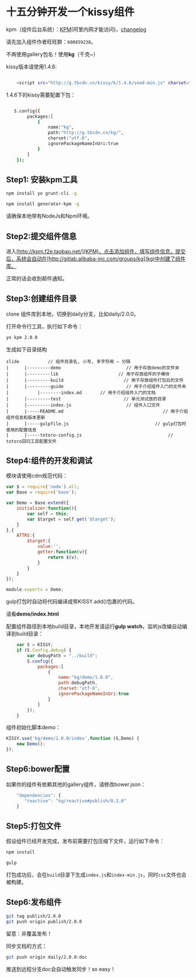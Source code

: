 # 十五分钟开发一个kissy组件

kpm（组件后台系统）：[KPM](http://kpm.f2e.taobao.net/)(阿里内网才能访问)，[changelog](https://github.com/kissygalleryteam/kpm/issues/238)

请先加入组件作者旺旺群：`600859238`。

不再使用gallery包名！使用**kg**（千克~）

kissy版本请使用1.4.6:

````sh

    <script src="http://g.tbcdn.cn/kissy/k/1.4.6/seed-min.js" charset="utf-8"></script>

````

1.4.6下的kissy需要配置下包：

````sh

   S.config({
        packages:[
            {
                name:"kg",
                path:"http://g.tbcdn.cn/kg/",
                charset:"utf-8",
                ignorePackageNameInUri:true
            }
        ]
    });

````

## Step1: 安装kpm工具

````sh
npm install yo grunt-cli -g
````

````sh
npm install generator-kpm -g
````

请确保本地带有NodeJs和Npm环境。

## Step2:提交组件信息

进入[http://kpm.f2e.taobao.net/](KPM)，点击添加组件，填写组件信息，提交后，系统会自动在[http://gitlab.alibaba-inc.com/groups/kg](kg)中创建了组件库。

正常的话会收到邮件通知。

## Step3:创建组件目录

clone 组件库到本地，切换到daily分支，比如daily/2.0.0。

打开命令行工具，执行如下命令：

````sh
yo kpm 2.0.0
````

生成如下目录结构

```
slide           // 组件目录名, 小写, 多字符用 – 分隔
|      |---------demo                         // 用于存放demo的文件夹
|      |---------lib                       // 用于存放组件的子模块
|      |---------build                       // 用于存放组件打包后的文件
|      |---------guide                        // 用于介绍组件入门的文件夹
|           |--------index.md       // 用于介绍组件入门的文档
|      |---------test                        // 单元测试放的目录
|      |---------index.js                     // 组件入口文件
|      |-----README.md                                  	// 用于介绍组件信息和版本更新
|      |-----gulpfile.js                                 // gulp打包时使用的配置信息
|      |-----totoro-config.js                                 // totoro回归工具配置文件
```

## Step4:组件的开发和调试

模块请使用cdm规范代码：

```javascript
var $ = require('node').all;
var Base = require('base');

var Demo = Base.extend({
    initializer:function(){
        var self = this;
        var $target = self.get('$target');
    }
},{
    ATTRS:{
        $target:{
            value:'',
            getter:function(v){
                return $(v);
            }
        }
    }
});

module.exports = Demo;
```

gulp打包时自动将代码编译成带KISSY.add()包裹的代码。

请看**demo/index.html**

配置组件路径到本地build目录，本地开发请运行**gulp watch**，监听js改编自动编译到build目录：

```javascript
    var S = KISSY;
    if (S.Config.debug) {
        var debugPath = "../build";
        S.config({
            packages:[
                {
                    name:"kg/demo/1.0.0",
                    path:debugPath,
                    charset:"utf-8",
                    ignorePackageNameInUri:true
                }
            ]
        });
    }
```

组件初始化脚本demo：

```javascript
KISSY.use('kg/demo/1.0.0/index',function (S,Demo) {
	new Demo();
});
```


## Step6:bower配置

如果你的组件有依赖其他的gallery组件，请修改bower.json：

```javascript
    "dependencies": {
       "reactive": "kg/reactive#publish/0.2.0"
    }
```


## Step5:打包文件

假设组件已经开发完成，发布前需要打包压缩下文件，运行如下命令：

````sh
npm install
````

````sh
gulp
````

打包成功后，会在`build`目录下生成`index.js`和`index-min.js`，同时`css`文件也会被构建。

## Step6:发布组件

````sh
git tag publish/2.0.0
git push origin publish/2.0.0
````
留意：非覆盖发布！

同步文档的方式：

````sh
git push origin daily/2.0.0:doc
````

推送到远程分支doc会自动触发同步！so easy！